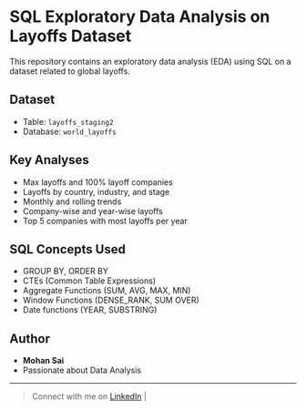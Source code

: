 # SQL Exploratory Data Analysis on Layoffs Dataset

This repository contains an exploratory data analysis (EDA) using SQL on a dataset related to global layoffs.

## Dataset
- Table: `layoffs_staging2`
- Database: `world_layoffs`

## Key Analyses
- Max layoffs and 100% layoff companies
- Layoffs by country, industry, and stage
- Monthly and rolling trends
- Company-wise and year-wise layoffs
- Top 5 companies with most layoffs per year

## SQL Concepts Used
- GROUP BY, ORDER BY
- CTEs (Common Table Expressions)
- Aggregate Functions (SUM, AVG, MAX, MIN)
- Window Functions (DENSE_RANK, SUM OVER)
- Date functions (YEAR, SUBSTRING)

## Author
- **Mohan Sai**
- Passionate about Data Analysis
- ---
> Connect with me on [LinkedIn](https://www.linkedin.com/in/mohansaipandeti) |

